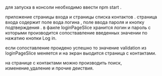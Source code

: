 для запуска в консоли необходимо ввести npm start .

приложение страницы входа и страницы списка контактов .
страница входа содержит поле вода логина , поле ввода пароля и кнопку подтверждения . 
в фаиле loginPageSlice хранится логин и пароль с которыми производится сопоствавление введенных значении по нажатию кнопки Log in. 

если сопоставление проидено успешно то значение validation из loginPageSlice меняется и на экран выодится страница с контактами. 

на странице с контактами можно производить поиск, изменение,удаление и прочие деиствия. 